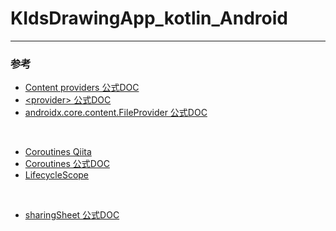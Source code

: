 # KIdsDrawingApp_kotlin_Android
---

### 参考
- [Content providers 公式DOC](https://developer.android.com/guide/topics/providers/content-providers)
- [\<provider\> 公式DOC](https://developer.android.com/guide/topics/manifest/provider-element)
- [androidx.core.content.FileProvider 公式DOC](https://developer.android.com/reference/androidx/core/content/FileProvider)
<br>

- [Coroutines Qiita](https://qiita.com/kawmra/items/d024f9ab32ffe0604d39)
- [Coroutines 公式DOC](https://developer.android.com/kotlin/coroutines?hl=ja)
- [LifecycleScope](https://developer.android.com/topic/libraries/architecture/coroutines?hl=ja)
<br>

- [sharingSheet 公式DOC](https://developer.android.com/training/sharing/send?hl=ja)
